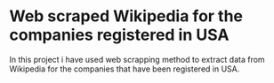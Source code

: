 # Web scraped Wikipedia for the companies registered in USA

In this project i have used web scrapping method to extract data from Wikipedia for the companies that have been registered in USA.




